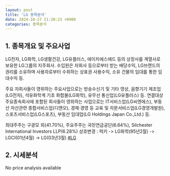```yaml
---
layout: post
title: 'LG 종목분석'
date: 2024-10-27 21:20:23 +0900
categories: 종목분석
---
```


## 1. 종목개요 및 주요사업

LG전자, LG화학, LG생활건강, LG유플러스, 에이치에스애드 등의 상장사를 계열사로 보유한 LG그룹의 지주회사. 수입원은 자회사 등으로부터 받는 배당수익, LG브랜드의 권리를 소유하며 사용자로부터 수취하는 상표권 사용수익, 소유 건물의 임대를 통한 임대수익 등.

주요 자회사들이 영위하는 주요사업으로는 방송수신기 및 기타 영상, 음향기기 제조업(LG전자), 석유화학계 기초 화합물(LG화학), 유무선 통신업(LG유플러스) 등. 연결대상 주요종속회사에 포함된 회사들이 영위하는 사업으로는 IT서비스업(LG씨엔에스), 부동산 자산관련 종합서비스업(디앤오), 경제·경영 등 교육 및 자문서비스업(LG경영개발원), 스포츠서비스업(LG스포츠), 부동산 임대업(LG Holdings Japan Co.,Ltd.) 등.

최대주주는 구광모 외(41.70%), 주요주주는 국민연금공단(6.64%), Silchester International Investors LLP(6.28%) 상호변경 : 럭키 -> LG화학(95년2월) -> LGCI(01년4월) -> LG(03년3월)
[#LG](#)

## 2. 시세분석

No price analysis available
